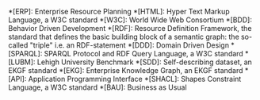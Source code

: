 [//]: # (this file is not placed in the ./docs directory to avoid MkDocs warnings)
*[ERP]: Enterprise Resource Planning
*[HTML]: Hyper Text Markup Language, a W3C standard
*[W3C]: World Wide Web Consortium
*[BDD]: Behavior Driven Development
*[RDF]: Resource Definition Framework, the standard that defines the basic building block of a semantic graph: the so-called "triple" i.e. an RDF-statement
*[DDD]: Domain Driven Design
*[SPARQL]: SPARQL Protocol and RDF Query Language, a W3C standard
*[LUBM]: Lehigh University Benchmark
*[SDD]: Self-describing dataset, an EKGF standard
*[EKG]: Enterprise Knowledge Graph, an EKGF standard
*[API]: Application Programming Interface
*[SHACL]: Shapes Constraint Language, a W3C standard
*[BAU]: Business as Usual
